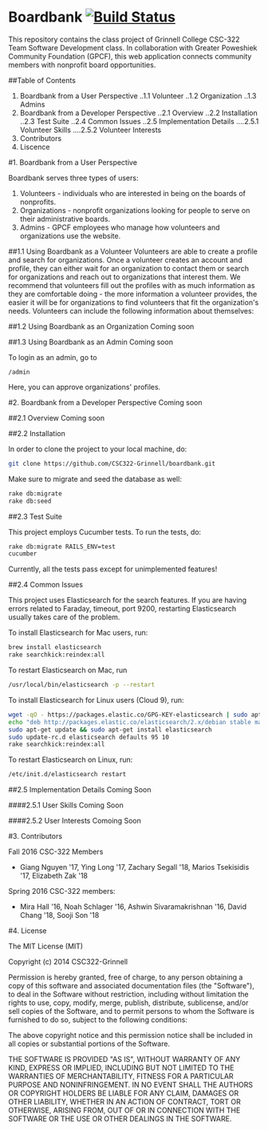 Boardbank [![Build Status](https://travis-ci.org/CSC322-Grinnell/boardbank.svg?branch=dev)](https://travis-ci.org/CSC322-Grinnell/boardbank)
=========

This repository contains the class project of Grinnell College CSC-322 Team Software Development class. 
In collaboration with Greater Poweshiek Community Foundation (GPCF), this web application connects community members with nonprofit board opportunities.

##Table of Contents
1. Boardbank from a User Perspective
..1.1 Volunteer
..1.2 Organization
..1.3 Admins
2. Boardbank from a Developer Perspective
..2.1 Overview
..2.2 Installation
..2.3 Test Suite
..2.4 Common Issues
..2.5 Implementation Details
....2.5.1 Volunteer Skills
....2.5.2 Volunteer Interests
3. Contributors
4. Liscence

#1. Boardbank from a User Perspective

Boardbank serves three types of users:
1. Volunteers - individuals who are interested in being on the boards of nonprofits. 
2. Organizations - nonprofit organizations looking for people to serve on their administrative boards.  
3. Admins - GPCF employees who manage how volunteers and organizations use the website.

##1.1 Using Boardbank as a Volunteer
Volunteers are able to create a profile and search for organizations. Once a volunteer creates an
account and profile, they can either wait for an organization to contact them or search for organizations
and reach out to organizations that interest them. We recommend that volunteers fill out the profiles
with as much information as they are comfortable doing - the more information a volunteer provides,
the easier it will be for organizations to find volunteers that fit the organization's needs.
Volunteers can include the following information about themselves:


##1.2 Using Boardbank as an Organization
Coming soon

##1.3 Using Boardbank as an Admin
Coming soon

To login as an admin, go to 
```
/admin
```
Here, you can approve organizations' profiles.

#2. Boardbank from a Developer Perspective
Coming soon

##2.1 Overview
Coming soon

##2.2 Installation

In order to clone the project to your local machine, do:
```bash
git clone https://github.com/CSC322-Grinnell/boardbank.git
```
Make sure to migrate and seed the database as well:
```bash
rake db:migrate
rake db:seed
```

##2.3 Test Suite

This project employs Cucumber tests. To run the tests, do:
```bash
rake db:migrate RAILS_ENV=test
cucumber
```
Currently, all the tests pass except for unimplemented features!

##2.4 Common Issues

This project uses Elasticsearch for the search features. If you are having errors related to Faraday, timeout, port 9200, restarting Elasticsearch usually takes care of the problem.

To install Elasticsearch for Mac users, run:
```bash
brew install elasticsearch
rake searchkick:reindex:all
```
To restart Elasticsearch on Mac, run
```bash
/usr/local/bin/elasticsearch -p --restart
```

To install Elasticsearch for Linux users (Cloud 9), run:
```bash
wget -qO - https://packages.elastic.co/GPG-KEY-elasticsearch | sudo apt-key add -
echo "deb http://packages.elastic.co/elasticsearch/2.x/debian stable main" | sudo tee -a /etc/apt/sources.list.d/elasticsearch-2.x.list
sudo apt-get update && sudo apt-get install elasticsearch
sudo update-rc.d elasticsearch defaults 95 10
rake searchkick:reindex:all
```

To restart Elasticsearch on Linux, run:
```bash
/etc/init.d/elasticsearch restart
```

##2.5 Implementation Details
Coming Soon

####2.5.1 User Skills
Coming Soon

####2.5.2 User Interests
Comoing Soon


#3. Contributors

Fall 2016 CSC-322 Members
* Giang Nguyen '17, Ying Long '17, Zachary Segall '18, Marios Tsekisidis '17, Elizabeth Zak '18

Spring 2016 CSC-322 members:
* Mira Hall '16, Noah Schlager '16, Ashwin Sivaramakrishnan '16, David Chang '18, Sooji Son '18

#4. License

The MIT License (MIT)

Copyright (c) 2014 CSC322-Grinnell

Permission is hereby granted, free of charge, to any person obtaining a copy
of this software and associated documentation files (the "Software"), to deal
in the Software without restriction, including without limitation the rights
to use, copy, modify, merge, publish, distribute, sublicense, and/or sell
copies of the Software, and to permit persons to whom the Software is
furnished to do so, subject to the following conditions:

The above copyright notice and this permission notice shall be included in all
copies or substantial portions of the Software.

THE SOFTWARE IS PROVIDED "AS IS", WITHOUT WARRANTY OF ANY KIND, EXPRESS OR
IMPLIED, INCLUDING BUT NOT LIMITED TO THE WARRANTIES OF MERCHANTABILITY,
FITNESS FOR A PARTICULAR PURPOSE AND NONINFRINGEMENT. IN NO EVENT SHALL THE
AUTHORS OR COPYRIGHT HOLDERS BE LIABLE FOR ANY CLAIM, DAMAGES OR OTHER
LIABILITY, WHETHER IN AN ACTION OF CONTRACT, TORT OR OTHERWISE, ARISING FROM,
OUT OF OR IN CONNECTION WITH THE SOFTWARE OR THE USE OR OTHER DEALINGS IN THE
SOFTWARE.
